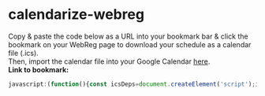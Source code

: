 # calendarize-webreg

Copy & paste the code below as a URL into your bookmark bar & click the bookmark on your WebReg page to download your schedule as a calendar file (.ics).  
Then, import the calendar file into your Google Calendar [here](https://calendar.google.com/calendar/u/0/r/settings/export).  
**Link to bookmark:**
```js
javascript:(function(){const icsDeps=document.createElement('script');icsDeps.src='https://adoryvo.github.io/calendarize-webreg/ics.deps.min.js';document.body.appendChild(icsDeps);const calendarize=document.createElement('script');calendarize.src='https://adoryvo.github.io/calendarize-webreg/calendarize.js';document.body.appendChild(calendarize);})()
```
